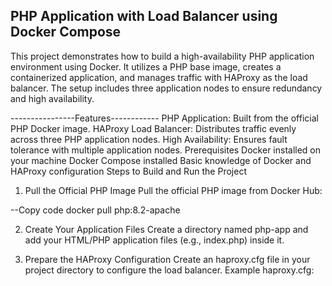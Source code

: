 PHP Application with Load Balancer using Docker Compose
---------------------------------------------------------------------------------------------------
This project demonstrates how to build a high-availability PHP application environment using Docker. 
It utilizes a PHP base image, creates a containerized application, and manages traffic with HAProxy as the load balancer. 
The setup includes three application nodes to ensure redundancy and high availability.

----------------Features------------
PHP Application: Built from the official PHP Docker image.
HAProxy Load Balancer: Distributes traffic evenly across three PHP application nodes.
High Availability: Ensures fault tolerance with multiple application nodes.
Prerequisites
Docker installed on your machine
Docker Compose installed
Basic knowledge of Docker and HAProxy configuration
Steps to Build and Run the Project
1. Pull the Official PHP Image
Pull the official PHP image from Docker Hub:

--Copy code
docker pull php:8.2-apache

2. Create Your Application Files
Create a directory named php-app and add your HTML/PHP application files (e.g., index.php) inside it.

3. Prepare the HAProxy Configuration
Create an haproxy.cfg file in your project directory to configure the load balancer.
Example haproxy.cfg:
